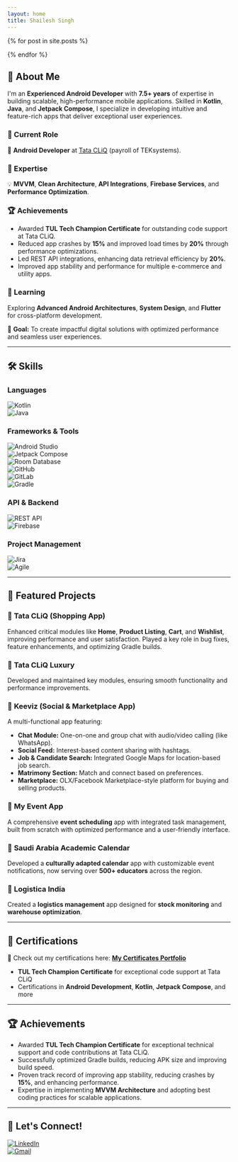 ```yaml
---
layout: home
title: Shailesh Singh
---
```


{% for post in site.posts %}
  <!-- Remove this entire block -->
{% endfor %}



## 🚀 About Me  
I'm an **Experienced Android Developer** with **7.5+ years** of expertise in building scalable, high-performance mobile applications. Skilled in **Kotlin**, **Java**, and **Jetpack Compose**, I specialize in developing intuitive and feature-rich apps that deliver exceptional user experiences.  

### 💼 Current Role  
🔭 **Android Developer** at [Tata CLiQ](https://www.tatacliq.com/) (payroll of TEKsystems).  

### 🧩 Expertise  
💡 **MVVM**, **Clean Architecture**, **API Integrations**, **Firebase Services**, and **Performance Optimization**.  

### 🏆 Achievements  
- Awarded **TUL Tech Champion Certificate** for outstanding code support at Tata CLiQ.  
- Reduced app crashes by **15%** and improved load times by **20%** through performance optimizations.  
- Led REST API integrations, enhancing data retrieval efficiency by **20%**.  
- Improved app stability and performance for multiple e-commerce and utility apps.  

### 🌱 Learning  
Exploring **Advanced Android Architectures**, **System Design**, and **Flutter** for cross-platform development.  

🎯 **Goal:** To create impactful digital solutions with optimized performance and seamless user experiences.  

---

## 🛠️ Skills  

### Languages  
![Kotlin](https://img.shields.io/badge/kotlin-%237F52FF.svg?style=for-the-badge&logo=kotlin&logoColor=white)  
![Java](https://img.shields.io/badge/java-%23ED8B00.svg?style=for-the-badge&logo=openjdk&logoColor=white)  

### Frameworks & Tools  
![Android Studio](https://img.shields.io/badge/android%20studio-346ac1?style=for-the-badge&logo=android%20studio&logoColor=white)  
![Jetpack Compose](https://img.shields.io/badge/jetpack%20compose-009688?style=for-the-badge&logo=android&logoColor=white)  
![Room Database](https://img.shields.io/badge/room%20database-FFD700?style=for-the-badge&logo=sqlite&logoColor=black)  
![GitHub](https://img.shields.io/badge/github-181717.svg?style=for-the-badge&logo=github&logoColor=white)  
![GitLab](https://img.shields.io/badge/gitlab-FC6D26.svg?style=for-the-badge&logo=gitlab&logoColor=white)  
![Gradle](https://img.shields.io/badge/gradle-02303A.svg?style=for-the-badge&logo=gradle&logoColor=white)  

### API & Backend  
![REST API](https://img.shields.io/badge/REST%20API-005571?style=for-the-badge&logo=api&logoColor=white)  
![Firebase](https://img.shields.io/badge/firebase-a08021?style=for-the-badge&logo=firebase&logoColor=ffcd34)  

### Project Management  
![Jira](https://img.shields.io/badge/jira-%230A0FFF.svg?style=for-the-badge&logo=jira&logoColor=white)  
![Agile](https://img.shields.io/badge/Agile%20Development-0052CC?style=for-the-badge)  

---

## 📱 Featured Projects  

### 🔹 **Tata CLiQ (Shopping App)**
Enhanced critical modules like **Home**, **Product Listing**, **Cart**, and **Wishlist**, improving performance and user satisfaction. Played a key role in bug fixes, feature enhancements, and optimizing Gradle builds.  

### 🔹 **Tata CLiQ Luxury**
Developed and maintained key modules, ensuring smooth functionality and performance improvements.  

### 🔹 **Keeviz (Social & Marketplace App)**
A multi-functional app featuring:  
- **Chat Module:** One-on-one and group chat with audio/video calling (like WhatsApp).  
- **Social Feed:** Interest-based content sharing with hashtags.  
- **Job & Candidate Search:** Integrated Google Maps for location-based job search.  
- **Matrimony Section:** Match and connect based on preferences.  
- **Marketplace:** OLX/Facebook Marketplace-style platform for buying and selling products.  

### 🔹 **My Event App**
A comprehensive **event scheduling** app with integrated task management, built from scratch with optimized performance and a user-friendly interface.  

### 🔹 **Saudi Arabia Academic Calendar**
Developed a **culturally adapted calendar** app with customizable event notifications, now serving over **500+ educators** across the region.  

### 🔹 **Logistica India**
Created a **logistics management** app designed for **stock monitoring** and **warehouse optimization**.  

---

## 🏅 Certifications  
📜 Check out my certifications here: [**My Certificates Portfolio**](https://sunny963.github.io/Certificates/)  

- **TUL Tech Champion Certificate** for exceptional code support at Tata CLiQ  
- Certifications in **Android Development**, **Kotlin**, **Jetpack Compose**, and more  

---

## 🏆 Achievements  

- Awarded **TUL Tech Champion Certificate** for exceptional technical support and code contributions at Tata CLiQ.  
- Successfully optimized Gradle builds, reducing APK size and improving build speed.  
- Proven track record of improving app stability, reducing crashes by **15%**, and enhancing performance.  
- Expertise in implementing **MVVM Architecture** and adopting best coding practices for scalable applications.  

---

## 🤝 Let's Connect!  

[![LinkedIn](https://img.shields.io/badge/linkedin-%230077B5.svg?&style=for-the-badge&logo=linkedin&logoColor=white)](https://www.linkedin.com/in/shailesh-singh-8a5108124/)  
[![Gmail](https://img.shields.io/badge/gmail-%23EE0000.svg?&style=for-the-badge&logo=gmail&logoColor=white)](mailto:shailesh2771993@gmail.com)  
